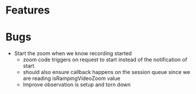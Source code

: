 # Features

# Bugs

- Start the zoom when we know recording started
    + zoom code triggers on request to start instead of the notification of start
    + should also ensure callback happens on the session queue since we are reading isRampingVideoZoom value
    + Improve observation is setup and torn down
